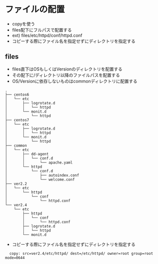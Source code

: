# ファイルの配置
- copyを使う
- files配下にフルパスで配置する
- ext) files/etc/httpd/conf/httpd.conf
- コピーする際にファイル名を指定せずにディレクトリを指定する

## files
- files直下はOSもしくはVersionのディレクトリを配置する
- その配下に/ディレクトリ以降のファイルパスを配置する
- OS/Versionに依存しないものはcommonディレクトリに配置する
~~~
.
├── centos6
│   └── etc
│       ├── logrotate.d
│       │   └── httpd
│       └── monit.d
│           └── httpd
├── centos7
│   └── etc
│       ├── logrotate.d
│       │   └── httpd
│       └── monit.d
│           └── httpd
├── common
│   └── etc
│       ├── dd-agent
│       │   └── conf.d
│       │       └── apache.yaml
│       └── httpd
│           └── conf.d
│               ├── autoindex.conf
│               └── welcome.conf
├── ver2.2
│   └── etc
│       └── httpd
│           └── conf
│               └── httpd.conf
└── ver2.4
    └── etc
        ├── httpd
        │   └── conf
        │       └── httpd.conf
        ├── logrotate.d
        │   └── httpd
        └── monit.d
~~~
- コピーする際にファイル名を指定せずにディレクトリを指定する
~~~
  copy: src=ver2.4/etc/httpd/ dest=/etc/httpd/ owner=root group=root mode=0644
~~~
